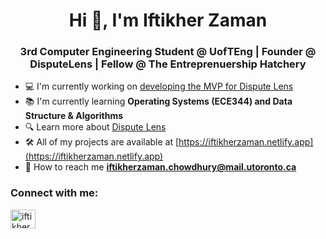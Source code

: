 # <h1 align="center">Hi 🚀, I'm Iftikher Zaman</h1>
<h3 align="center">3rd Computer Engineering Student @ UofTEng | Founder @ DisputeLens | Fellow @ The Entreprenuership Hatchery</h3>

- 💻 I'm currently working on [developing the MVP for Dispute Lens](https://github.com/IftikherZaman/DisputeLens-Quote-Analysis-MVP)
- 📚 I'm currently learning **Operating Systems (ECE344) and Data Structure & Algorithms**
- 🔍 Learn more about [Dispute Lens](https://disputelens.netlify.app)
- 🛠️ All of my projects are available at [https://iftikherzaman.netlify.app](https://iftikherzaman.netlify.app)
- 📧 How to reach me **iftikherzaman.chowdhury@mail.utoronto.ca**

<h3 align="left">Connect with me:</h3>
<p align="left">
<a href="https://linkedin.com/in/iftikher zaman" target="blank"><img align="center" src="https://raw.githubusercontent.com/rahuldkjain/github-profile-readme-generator/master/src/images/icons/Social/linked-in-alt.svg" alt="iftikher zaman" height="30" width="40" /></a>
</p>
